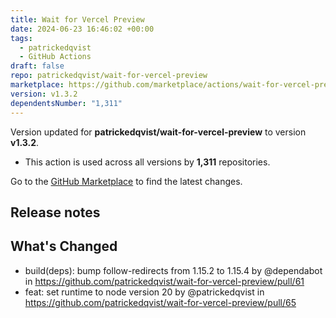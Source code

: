 ```yaml
---
title: Wait for Vercel Preview
date: 2024-06-23 16:46:02 +00:00
tags:
  - patrickedqvist
  - GitHub Actions
draft: false
repo: patrickedqvist/wait-for-vercel-preview
marketplace: https://github.com/marketplace/actions/wait-for-vercel-preview
version: v1.3.2
dependentsNumber: "1,311"
---
```



Version updated for **patrickedqvist/wait-for-vercel-preview** to version **v1.3.2**.
- This action is used across all versions by **1,311** repositories.

Go to the [GitHub Marketplace](https://github.com/marketplace/actions/wait-for-vercel-preview) to find the latest changes.

## Release notes

## What's Changed
* build(deps): bump follow-redirects from 1.15.2 to 1.15.4 by @dependabot in https://github.com/patrickedqvist/wait-for-vercel-preview/pull/61
* feat: set runtime to node version 20 by @patrickedqvist in https://github.com/patrickedqvist/wait-for-vercel-preview/pull/65
